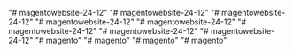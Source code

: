 "# magentowebsite-24-12" 
"# magentowebsite-24-12" 
"# magentowebsite-24-12" 
"# magentowebsite-24-12" 
"# magentowebsite-24-12" 
"# magentowebsite-24-12" 
"# magentowebsite-24-12" 
"# magentowebsite-24-12" 
"# magento" 
"# magento" 
"# magento" 
"# magento" 
